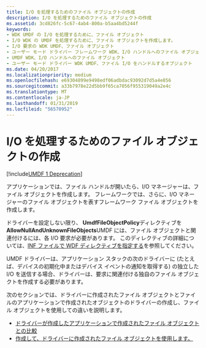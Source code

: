 ```yaml
---
title: I/O を処理するためのファイル オブジェクトの作成
description: I/O を処理するためのファイル オブジェクトの作成
ms.assetid: 3cd826fc-5c67-4ab4-800a-b5aa4bd5244f
keywords:
- WDK UMDF の I/O を処理するために、ファイル オブジェクト
- I/O WDK の UMDF を処理するために、ファイル オブジェクトを作成します。
- I/O 要求の WDK UMDF、ファイル オブジェクト
- ユーザー モード ドライバー フレームワーク WDK、I/O ハンドルへのファイル オブジェクト
- UMDF WDK、I/O ハンドルへのファイル オブジェクト
- ユーザー モード ドライバー WDK UMDF、ファイル I/O をハンドルするオブジェクト
ms.date: 04/20/2017
ms.localizationpriority: medium
ms.openlocfilehash: e69304899e9498edf06adbdac93092d7d5a4e856
ms.sourcegitcommit: a33b7978e22d5bb9f65ca7056f955319049a2e4c
ms.translationtype: MT
ms.contentlocale: ja-JP
ms.lasthandoff: 01/31/2019
ms.locfileid: "56570952"
---
```

# <a name="creating-a-file-object-to-handle-io"></a>I/O を処理するためのファイル オブジェクトの作成

[!include[UMDF 1 Deprecation](../umdf-1-deprecation.md)]

アプリケーションでは、ファイル ハンドルが開いたら、I/O マネージャーは、ファイル オブジェクトを作成します。 フレームワークでは、さらに、I/O マネージャーのファイル オブジェクトを表すフレームワーク ファイル オブジェクトを作成します。

ドライバーを設定しない限り、 **UmdfFileObjectPolicy**ディレクティブを**AllowNullAndUnknownFileObjects**UMDF には、ファイル オブジェクトと関連付けるには、各 I/O 要求が必要があります。 このディレクティブの詳細については、[INF ファイルで WDF ディレクティブを指定する](specifying-wdf-directives-in-inf-files.md)を参照してください。

UMDF ドライバーは、アプリケーション スタックの次のドライバーに (たとえば、デバイスの初期化中またはデバイス イベントの通知を取得する) の独立した I/O を送信する場合、ドライバーは、要求に関連付ける独自のファイル オブジェクトを作成する必要があります。

次のセクションでは、ドライバーに作成されたファイル オブジェクトとファイルのアプリケーションで作成されたオブジェクトのドライバーの作成し、ファイル オブジェクトを使用しての違いを説明します。

-   [ドライバーが作成したアプリケーションで作成されたファイル オブジェクトとの比較](driver-created-versus-application-created-file-objects.md)
-   [作成して、ドライバーに作成されたファイル オブジェクトを使用します。](creating-and-using-driver-created-file-objects.md)

 

 





